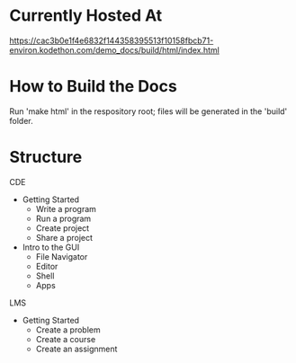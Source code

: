 # Currently Hosted At
https://cac3b0e1f4e6832f144358395513f10158fbcb71-environ.kodethon.com/demo_docs/build/html/index.html

# How to Build the Docs
Run 'make html' in the respository root; files will be generated in the 'build' folder.


# Structure

CDE

* Getting Started
  * Write a program
  * Run a program
  * Create project
  * Share a project
* Intro to the GUI
  * File Navigator
  * Editor
  * Shell
  * Apps

LMS

* Getting Started
  * Create a problem	
  * Create a course
  * Create an assignment


 

